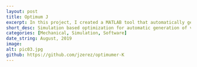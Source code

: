 ```yaml
---
layout: post
title: Optimum J
excerpt: In this project, I created a MATLAB tool that automatically generates suspension designs that best embody specified characteristics while conforming to imposed packaging constraints. It implements a forward kinematic simulation of a suspension system to calculate the motion profile and associated characteristics of a suspension design, and uses that to slowly optimize the suspension to match specified characteristics. It was used to design the suspension system in the 2019-2020 Olin Electric Motorsports Vehicle (FSAE).
short_desc: Simulation based optimization for automatic generation of vehicle suspension geometry
categories: [Mechanical, Simulation, Software]
date_string: August, 2019
image:
alt: pic03.jpg
github: https://github.com/jzerez/optimumer-K
---
```


